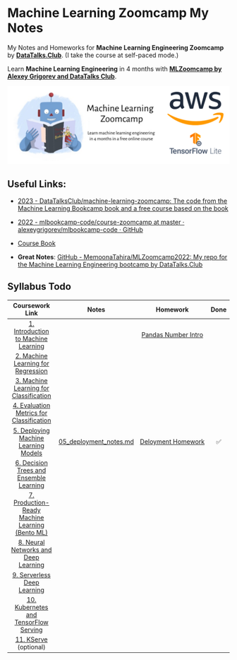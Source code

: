 # Machine Learning Zoomcamp My Notes

My Notes and Homeworks for **Machine Learning Engineering Zoomcamp** by [**DataTalks.Club**](https://twitter.com/DataTalksClub). (I take the course at self-paced mode.)

Learn **Machine Learning Engineering** in 4 months with [**MLZoomcamp by Alexey Grigorev and DataTalks Club**](https://github.com/DataTalksClub/machine-learning-zoomcamp).

![cover](https://github.com/AhmetEkiz/MLZoomcamp2022/blob/main/images/cover.png?raw=true)

## Useful Links:

- [2023 - DataTalksClub/machine-learning-zoomcamp: The code from the Machine Learning Bookcamp book and a free course based on the book](https://github.com/DataTalksClub/machine-learning-zoomcamp)

- [2022 - mlbookcamp-code/course-zoomcamp at master · alexeygrigorev/mlbookcamp-code · GitHub](https://github.com/alexeygrigorev/mlbookcamp-code/tree/master/course-zoomcamp)

- [Course Book](https://mlbookcamp.com/)

- **Great Notes**: [GitHub - MemoonaTahira/MLZoomcamp2022: My repo for the Machine Learning Engineering bootcamp by DataTalks.Club](https://github.com/MemoonaTahira/MLZoomcamp2022)

## Syllabus Todo

| Coursework Link                                                                                                                                                   | Notes                                                                                                                | Homework                                                                                                          | Done |
|:-----------------------------------------------------------------------------------------------------------------------------------------------------------------:|:--------------------------------------------------------------------------------------------------------------------:|:-----------------------------------------------------------------------------------------------------------------:|:----:|
| [1. Introduction to Machine Learning](https://github.com/alexeygrigorev/mlbookcamp-code/tree/master/course-zoomcamp#1-introduction-to-machine-learning)           |                                                                                                                      | [Pandas Number Intro](https://github.com/AhmetEkiz/machine-learning-zoomcamp/blob/main/01_intro/Homework_1.ipynb) |      |
| [2. Machine Learning for Regression](https://github.com/alexeygrigorev/mlbookcamp-code/tree/master/course-zoomcamp#2-machine-learning-for-regression)             |                                                                                                                      |                                                                                                                   |      |
| [3. Machine Learning for Classification](https://github.com/alexeygrigorev/mlbookcamp-code/tree/master/course-zoomcamp#3-machine-learning-for-classification)     |                                                                                                                      |                                                                                                                   |      |
| [4. Evaluation Metrics for Classification](https://github.com/alexeygrigorev/mlbookcamp-code/tree/master/course-zoomcamp#4-evaluation-metrics-for-classification) |                                                                                                                      |                                                                                                                   |      |
| [5. Deploying Machine Learning Models](https://github.com/alexeygrigorev/mlbookcamp-code/tree/master/course-zoomcamp#5-deploying-machine-learning-models)         | [05_deployment_notes.md](https://github.com/AhmetEkiz/MLZoomcamp2022/blob/main/05_deployment/05_deployment_notes.md) | [Deloyment Homework](https://github.com/AhmetEkiz/MLZoomcamp2022/tree/main/05_deployment_homework)                | ✅    |
| [6. Decision Trees and Ensemble Learning](https://github.com/alexeygrigorev/mlbookcamp-code/tree/master/course-zoomcamp#6-decision-trees-and-ensemble-learning)   |                                                                                                                      |                                                                                                                   |      |
| [7. Production-Ready Machine Learning (Bento ML)](https://github.com/alexeygrigorev/mlbookcamp-code/blob/master/course-zoomcamp/07-bentoml-production)            |                                                                                                                      |                                                                                                                   |      |
| [8. Neural Networks and Deep Learning](https://github.com/alexeygrigorev/mlbookcamp-code/tree/master/course-zoomcamp#8-neural-networks-and-deep-learning)         |                                                                                                                      |                                                                                                                   |      |
| [9. Serverless Deep Learning](https://github.com/alexeygrigorev/mlbookcamp-code/tree/master/course-zoomcamp#9-serverless-deep-learning)                           |                                                                                                                      |                                                                                                                   |      |
| [10. Kubernetes and TensorFlow Serving](https://github.com/alexeygrigorev/mlbookcamp-code/tree/master/course-zoomcamp#10-kubernetes-and-tensorflow-serving)       |                                                                                                                      |                                                                                                                   |      |
| [11. KServe](https://github.com/alexeygrigorev/mlbookcamp-code/blob/master/course-zoomcamp/11-kserve) (optional)                                                  |                                                                                                                      |                                                                                                                   |      |
